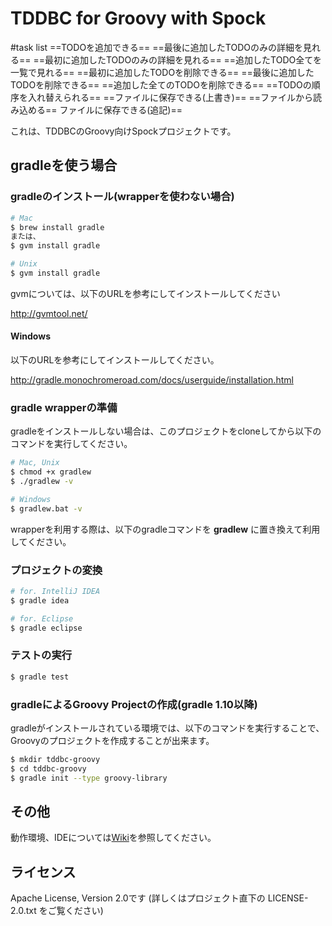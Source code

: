 TDDBC for Groovy with Spock
====================================

#task list
    ==TODOを追加できる==
    ==最後に追加したTODOのみの詳細を見れる==
    ==最初に追加したTODOのみの詳細を見れる==
    ==追加したTODO全てを一覧で見れる==
    ==最初に追加したTODOを削除できる==
    ==最後に追加したTODOを削除できる==
    ==追加した全てのTODOを削除できる==
    ==TODOの順序を入れ替えられる==
    ==ファイルに保存できる(上書き)==
    ==ファイルから読み込める==
    ファイルに保存できる(追記)==




これは、TDDBCのGroovy向けSpockプロジェクトです。

## gradleを使う場合

### gradleのインストール(wrapperを使わない場合)

```bash
# Mac
$ brew install gradle
または、
$ gvm install gradle

# Unix
$ gvm install gradle
```
gvmについては、以下のURLを参考にしてインストールしてください

http://gvmtool.net/

#### Windows
以下のURLを参考にしてインストールしてください。

http://gradle.monochromeroad.com/docs/userguide/installation.html

### gradle wrapperの準備

gradleをインストールしない場合は、このプロジェクトをcloneしてから以下のコマンドを実行してください。

```bash
# Mac, Unix
$ chmod +x gradlew
$ ./gradlew -v

# Windows
$ gradlew.bat -v
```

wrapperを利用する際は、以下のgradleコマンドを **gradlew** に置き換えて利用してください。

### プロジェクトの変換

```bash
# for. IntelliJ IDEA
$ gradle idea

# for. Eclipse
$ gradle eclipse
```

### テストの実行

```bash
$ gradle test
```

### gradleによるGroovy Projectの作成(gradle 1.10以降)

gradleがインストールされている環境では、以下のコマンドを実行することで、Groovyのプロジェクトを作成することが出来ます。

```bash
$ mkdir tddbc-groovy
$ cd tddbc-groovy
$ gradle init --type groovy-library
```

## その他

動作環境、IDEについては[Wiki](https://github.com/tddbc/groovy_spock/wiki)を参照してください。

## ライセンス
Apache License, Version 2.0です (詳しくはプロジェクト直下の LICENSE-2.0.txt をご覧ください)
